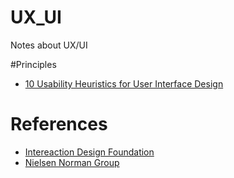 # UX_UI
Notes about UX/UI

#Principles
- [10 Usability Heuristics for User Interface Design](https://www.nngroup.com/articles/ten-usability-heuristics/)

# References
- [Intereaction Design Foundation](https://www.interaction-design.org/literature)
- [Nielsen Norman Group](https://www.nngroup.com/)
